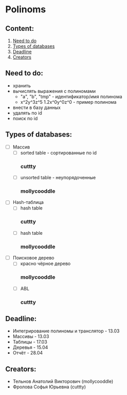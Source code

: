   # Polinoms

  ## Content:
  1. [Need to do](https://github.com/mollycooddle/skip_chips#need-to-do)
  2. [Types of databases](https://github.com/mollycooddle/skip_chips#types-of-databases)
  3. [Deadline](https://github.com/mollycooddle/skip_chips#deadline)
  4. [Creators](https://github.com/mollycooddle/skip_chips#creators)

  ## Need to do:
  + хранить
  + вычислять выражения с полиномами
	+ "a", "b", "tmp" - идентификатор/имя полинома
	+ x^2y^3z^5 1.2x^0y^0z^0 - пример полинома
  + внести в базу данных
  + удалять по id
  + поиск по id

  ## Types of databases:
  - [ ]  Массив
	  - [ ] sorted table - сортированные по id
		### __cuttty__
	  - [ ] unsorted table - неупорядоченные
		### __mollycooddle__

  - [ ] Hash-таблица
	  - [ ] hash table
		### __cuttty__
	  - [ ] hash table
		### __mollycooddle__

  - [ ] Поисковое дерево
	- [ ] красно чёрное дерево
		### __mollycooddle__
	- [ ] ABL
		### __cuttty__

  ## Deadline:
  + Интегрирование полиномы и транслятор - 13.03
  + Массивы - 13.03
  + Таблицы - 17.03
  + Деревья - 15.04
  + Отчёт - 28.04
  
  ## Creators: 
  + Тельнов Анатолий Викторович (mollycooddle)
  + Фролова Софья Юрьевна (cuttty)

